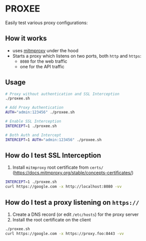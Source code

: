 # PROXEE

Easily test various proxy configurations:

## How it works

- uses [mitmproxy](https://mitmproxy.org/) under the hood
- Starts a proxy which listens on two ports, both `http` and `https`:
  - `8080` for the web traffic
  - one for the API traffic

## Usage

```sh
# Proxy without authentication and SSL Interception
./proxee.sh

# Add Proxy Authentication
AUTH="admin:123456" ./proxee.sh

# Enable SSL Interception
INTERCEPT=1 ./proxee.sh

# Both Auth and Intercept
INTERCEPT=1 AUTH="admin:123456" ./proxee.sh
```

## How do I test SSL Interception

1. Install `mitmproxy` root certificate from `certs/`
   (https://docs.mitmproxy.org/stable/concepts-certificates/)

```sh
INTERCEPT=1 ./proxee.sh
curl https://google.com -x http://localhost:8080 -vv
```

## How do I test a proxy listening on `https://`

1. Create a DNS record (or edit `/etc/hosts`) for the proxy server
2. Install the root certificate on the client

```sh
./proxee.sh
curl https://google.com -x https://proxy.foo:8443 -vv
```
